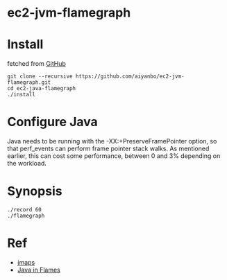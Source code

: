 # ec2-jvm-flamegraph

# Install
fetched from [GitHub](https://github.com/aiyanbo/ec2-jvm-flamegraph)

```
git clone --recursive https://github.com/aiyanbo/ec2-jvm-flamegraph.git
cd ec2-java-flamegraph
./install
```

# Configure Java
Java needs to be running with the -XX:+PreserveFramePointer option, so that perf_events can perform frame pointer stack walks. As mentioned earlier, this can cost some performance, between 0 and 3% depending on the workload.

# Synopsis

```
./record 60
./flamegraph
```

# Ref

- [jmaps](https://github.com/brendangregg/Misc/blob/master/java/jmaps)
- [Java in Flames](http://techblog.netflix.com/2015/07/java-in-flames.html)
